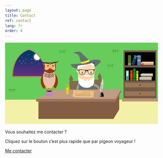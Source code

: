 ```yaml
---
layout: page
title: Contact
ref: contact
lang: fr
order: 4
---
```


<div class="wrapper">
    
<img class="mon_histoire" src="img/Contact.jpg"/>

<p>
    
Vous souhaitez me contacter ? 
</p>

<p>
Cliquez sur le bouton c’est plus rapide que par pigeon voyageur !
</p>

<div class="container">
<a href="mailto:golombek.vincent@gmail.com&body=Bonjour," class="button_contact">Me contacter</a>
</div>

</div> 